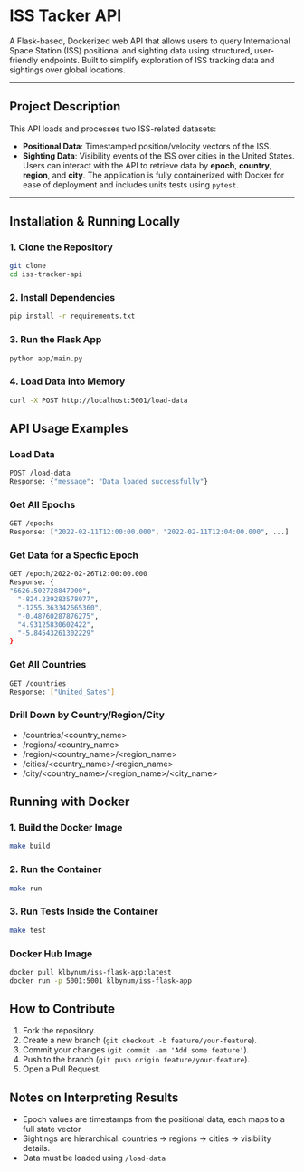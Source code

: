 # ISS Tacker API 
A Flask-based, Dockerized web API that allows users to query International Space
Station (ISS) positional and sighting data using structured, user-friendly endpoints.
Built to simplify exploration of ISS tracking data and sightings over global locations.

--- 

## Project Description
This API loads and processes two ISS-related datasets: 
- **Positional Data**: Timestamped position/velocity vectors of the ISS.
- **Sighting Data**: Visibility events of the ISS over cities in the United States.
Users can interact with the API to retrieve data by **epoch**, **country**, **region**,
and **city**. The application is fully containerized with Docker for ease of deployment
and includes units tests using `pytest`.

---
## Installation & Running Locally

### 1. Clone the Repository
```bash
git clone
cd iss-tracker-api
```
### 2. Install Dependencies
```bash
pip install -r requirements.txt
```
### 3. Run the Flask App
```bash
python app/main.py
```
### 4. Load Data into Memory
```bash
curl -X POST http://localhost:5001/load-data
```

## API Usage Examples
### Load Data 
```bash
POST /load-data
Response: {"message": "Data loaded successfully"}
```

### Get All Epochs
```bash
GET /epochs
Response: ["2022-02-11T12:00:00.000", "2022-02-11T12:04:00.000", ...]
```

### Get Data for a Specfic Epoch
```bash
GET /epoch/2022-02-26T12:00:00.000
Response: {
"6626.502728847900",
  "-824.239283578077",
  "-1255.363342665360",
  "-0.48760287876275",
  "4.93125830602422",
  "-5.84543261302229"
}
```
### Get All Countries
```bash
GET /countries
Response: ["United_Sates"]
```
### Drill Down by Country/Region/City
- /countries/<country_name>
- /regions/<country_name>
- /region/<country_name>/<region_name>
- /cities/<country_name>/<region_name>
- /city/<country_name>/<region_name>/<city_name>

## Running with Docker
### 1. Build the Docker Image
```bash
make build
```
### 2. Run the Container
```bash
make run
```
### 3. Run Tests Inside the Container
```bash
make test
```
### Docker Hub Image
```bash
docker pull klbynum/iss-flask-app:latest
docker run -p 5001:5001 klbynum/iss-flask-app
```

## How to Contribute
1. Fork the repository.
2. Create a new branch (```git checkout -b feature/your-feature```).
3. Commit your changes (```git commit -am 'Add some feature'```).
4. Push to the branch (```git push origin feature/your-feature```).
5. Open a Pull Request.

## Notes on Interpreting Results
- Epoch values are timestamps from the positional data, each maps to a full state vector
- Sightings are hierarchical: countries -> regions -> cities -> visibility details.
- Data must be loaded using ```/load-data ```
